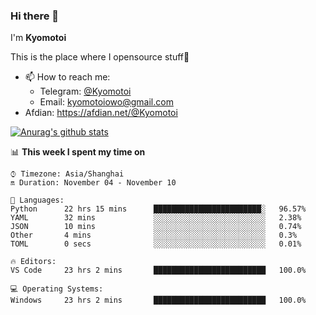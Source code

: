 ### Hi there 👋

I'm **Kyomotoi**

This is the place where I opensource stuff🤺

- 📫 How to reach me: 
    - Telegram: [@Kyomotoi](https://t.me/Kyomotoi)
    - Email: <kyomotoiowo@gmail.com>
- Afdian: <https://afdian.net/@Kyomotoi>

[![Anurag's github stats](https://github-readme-stats.vercel.app/api?username=kyomotoi)](https://github.com/anuraghazra/github-readme-stats)

📊 **This week I spent my time on**
<!--START_SECTION:waka-->
```text
⌚︎ Timezone: Asia/Shanghai
🔛 Duration: November 04 - November 10

💬 Languages: 
Python      22 hrs 15 mins      ████████████████████████░   96.57% 
YAML        32 mins             ░░░░░░░░░░░░░░░░░░░░░░░░░   2.38% 
JSON        10 mins             ░░░░░░░░░░░░░░░░░░░░░░░░░   0.74% 
Other       4 mins              ░░░░░░░░░░░░░░░░░░░░░░░░░   0.3% 
TOML        0 secs              ░░░░░░░░░░░░░░░░░░░░░░░░░   0.01%

🔥 Editors: 
VS Code     23 hrs 2 mins       █████████████████████████   100.0%

💻 Operating Systems: 
Windows     23 hrs 2 mins       █████████████████████████   100.0%
```
<!--END_SECTION:waka-->
